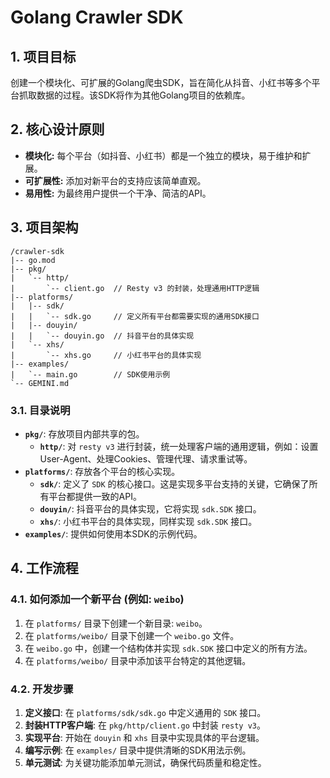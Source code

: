 # Golang Crawler SDK

## 1. 项目目标

创建一个模块化、可扩展的Golang爬虫SDK，旨在简化从抖音、小红书等多个平台抓取数据的过程。该SDK将作为其他Golang项目的依赖库。

## 2. 核心设计原则

*   **模块化:** 每个平台（如抖音、小红书）都是一个独立的模块，易于维护和扩展。
*   **可扩展性:** 添加对新平台的支持应该简单直观。
*   **易用性:** 为最终用户提供一个干净、简洁的API。

## 3. 项目架构

```
/crawler-sdk
|-- go.mod
|-- pkg/
|   `-- http/
|       `-- client.go  // Resty v3 的封装，处理通用HTTP逻辑
|-- platforms/
|   |-- sdk/
|   |   `-- sdk.go     // 定义所有平台都需要实现的通用SDK接口
|   |-- douyin/
|   |   `-- douyin.go  // 抖音平台的具体实现
|   `-- xhs/
|       `-- xhs.go     // 小红书平台的具体实现
|-- examples/
|   `-- main.go        // SDK使用示例
`-- GEMINI.md
```

### 3.1. 目录说明

*   **`pkg/`**: 存放项目内部共享的包。
    *   **`http/`**: 对 `resty v3` 进行封装，统一处理客户端的通用逻辑，例如：设置User-Agent、处理Cookies、管理代理、请求重试等。
*   **`platforms/`**: 存放各个平台的核心实现。
    *   **`sdk/`**: 定义了 `SDK` 的核心接口。这是实现多平台支持的关键，它确保了所有平台都提供一致的API。
    *   **`douyin/`**: 抖音平台的具体实现，它将实现 `sdk.SDK` 接口。
    *   **`xhs/`**: 小红书平台的具体实现，同样实现 `sdk.SDK` 接口。
*   **`examples/`**: 提供如何使用本SDK的示例代码。

## 4. 工作流程

### 4.1. 如何添加一个新平台 (例如: `weibo`)

1.  在 `platforms/` 目录下创建一个新目录: `weibo`。
2.  在 `platforms/weibo/` 目录下创建一个 `weibo.go` 文件。
3.  在 `weibo.go` 中，创建一个结构体并实现 `sdk.SDK` 接口中定义的所有方法。
4.  在 `platforms/weibo/` 目录中添加该平台特定的其他逻辑。

### 4.2. 开发步骤

1.  **定义接口**: 在 `platforms/sdk/sdk.go` 中定义通用的 `SDK` 接口。
2.  **封装HTTP客户端**: 在 `pkg/http/client.go` 中封装 `resty v3`。
3.  **实现平台**: 开始在 `douyin` 和 `xhs` 目录中实现具体的平台逻辑。
4.  **编写示例**: 在 `examples/` 目录中提供清晰的SDK用法示例。
5.  **单元测试**: 为关键功能添加单元测试，确保代码质量和稳定性。
